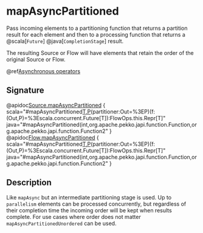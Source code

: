 # mapAsyncPartitioned

Pass incoming elements to a partitioning function that returns a partition result for each element and then to
a processing function that returns a @scala[`Future`] @java[`CompletionStage`] result.

The resulting Source or Flow will have elements that retain the order of the original Source or Flow.

@ref[Asynchronous operators](../index.md#asynchronous-operators)

## Signature

@apidoc[Source.mapAsyncPartitioned](Source) { scala="#mapAsyncPartitioned[T,P](parallelism:Int)(partitioner:Out=%3EP)(f:(Out,P)=%3Escala.concurrent.Future[T]):FlowOps.this.Repr[T]" java="#mapAsyncPartitioned(int,org.apache.pekko.japi.function.Function,org.apache.pekko.japi.function.Function2" }
@apidoc[Flow.mapAsyncPartitioned](Source) { scala="#mapAsyncPartitioned[T,P](parallelism:Int)(partitioner:Out=%3EP)(f:(Out,P)=%3Escala.concurrent.Future[T]):FlowOps.this.Repr[T]" java="#mapAsyncPartitioned(int,org.apache.pekko.japi.function.Function,org.apache.pekko.japi.function.Function2" }

## Description

Like `mapAsync` but an intermediate partitioning stage is used.
Up to `parallelism` elements can be processed concurrently, but regardless of their completion time the incoming
order will be kept when results complete. For use cases where order does not matter `mapAsyncPartitionedUnordered` can be used.
